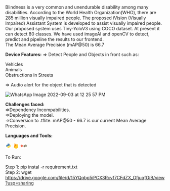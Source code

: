 

<br />

Blindness is a very common and unendurable disability among many disabilities. According to the World Health Organization(WHO), there are 285 million visually impaired people. The proposed iVision (Visually Impaired) Assistant System is developed to assist visually impaired people. 
Our proposed system uses Tiny-YoloV3 using COCO dataset. At present it can detect 80 classes. We have used imageAI and openCV to detect, predict and pipeline the results to our frontend.<br />
The Mean Average Precision (mAP@50) is 66.7<br />

**Device Features:**
=> Detect People and Objects in front such as: <br />

Vehicles<br />
Animals<br />
Obstructions in Streets<br />
 
=> Audio alert for the object that is detected



![WhatsApp Image 2022-09-03 at 12 25 57 PM](https://user-images.githubusercontent.com/99355886/188301438-66d30fa1-f3ba-4336-8d33-261209a0b8c5.jpeg)

  
**Challenges faced:**<br />
=>Dependency Incompabilities.<br />
=>Deploying the model.<br />
=>Conversion to .tflite. mAP@50 - 66.7 is our current Mean Average Precision.<br />


**Languages and Tools:**  


<code><img height="20" src="https://raw.githubusercontent.com/github/explore/80688e429a7d4ef2fca1e82350fe8e3517d3494d/topics/python/python.png"></code>
<code><img height="20" src="https://raw.githubusercontent.com/github/explore/80688e429a7d4ef2fca1e82350fe8e3517d3494d/topics/firebase/firebase.png"></code>
<code><img height="20" src="https://raw.githubusercontent.com/github/explore/80688e429a7d4ef2fca1e82350fe8e3517d3494d/topics/git/git.png"></code>



To Run:

Step 1: pip instal -r requirement.txt
<br />
Step 2: wget https://drive.google.com/file/d/15YQqbp5iPCX3Rcvf7CFdZX_OfjuqfOiB/view?usp=sharing








